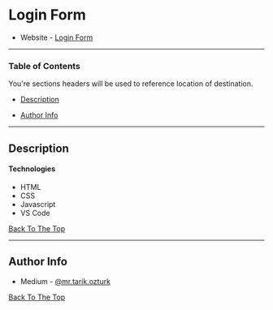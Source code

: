 # Login Form

- Website - [Login Form]()

<!--  This is a ReadMe template to help save you time and effort. -->

---

### Table of Contents

You're sections headers will be used to reference location of destination.

- [Description](#description)
<!--
- [How To Use](#how-to-use)
- [References](#references)
- [License](#license) -->

- [Author Info](#author-info)

---

## Description

#### Technologies

- HTML
- CSS
- Javascript
- VS Code

[Back To The Top](#login-form)

---

## Author Info

- Medium - [@mr.tarik.ozturk](https://medium.com/@mr.tarik.ozturk)

[Back To The Top](#login-form)
